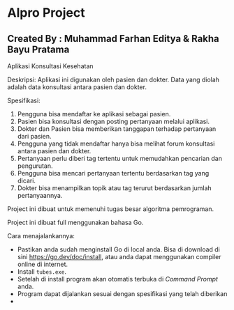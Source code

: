 # Alpro Project #
## Created By : Muhammad Farhan Editya & Rakha Bayu Pratama ##

Aplikasi Konsultasi Kesehatan


Deskripsi: Aplikasi ini digunakan oleh pasien dan dokter. Data yang diolah adalah data konsultasi antara pasien
dan dokter.


Spesifikasi:
1. Pengguna bisa mendaftar ke aplikasi sebagai pasien.
2. Pasien bisa konsultasi dengan posting pertanyaan melalui aplikasi.
3. Dokter dan Pasien bisa memberikan tanggapan terhadap pertanyaan dari pasien.
4. Pengguna yang tidak mendaftar hanya bisa melihat forum konsultasi antara pasien dan dokter.
5. Pertanyaan perlu diberi tag tertentu untuk memudahkan pencarian dan pengurutan.
6. Pengguna bisa mencari pertanyaan tertentu berdasarkan tag yang dicari.
7. Dokter bisa menampilkan topik atau tag terurut berdasarkan jumlah pertanyaannya.

Project ini dibuat untuk memenuhi tugas besar algoritma pemrograman.

Project ini dibuat full menggunakan bahasa Go.

Cara menajalankannya:
- Pastikan anda sudah menginstall Go di local anda. Bisa di download di sini https://go.dev/doc/install, atau anda dapat menggunakan compiler online di internet.
- Install `tubes.exe`.
- Setelah di install program akan otomatis terbuka di _Command Prompt_ anda.
- Program dapat dijalankan sesuai dengan spesifikasi yang telah diberikan
- 
